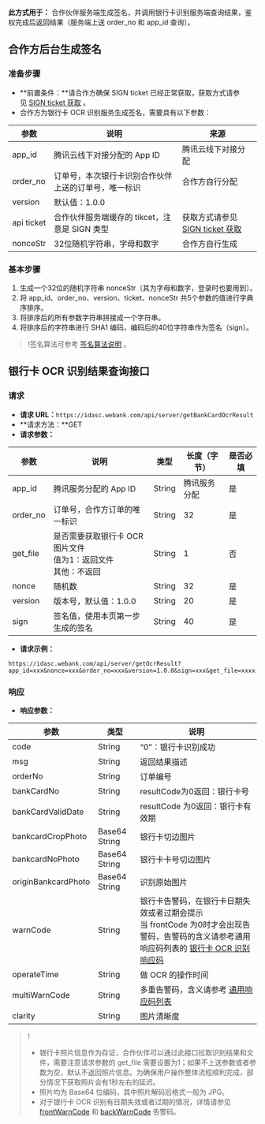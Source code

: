 **此方式用于：**
合作伙伴服务端生成签名，并调用银行卡识别服务端查询结果，鉴权完成后返回结果（服务端上送 order_no 和 app_id 查询）。

## 合作方后台生成签名
### 准备步骤
- **前置条件：**请合作方确保 SIGN ticket 已经正常获取，获取方式请参见 [SIGN ticket 获取]() 。
- 合作方为银行卡 OCR 识别服务生成签名，需要具有以下参数：

| 参数         | 说明                            | 来源                                       |
| ---------- | ----------------------------- | ---------------------------------------- |
| app_id     | 腾讯云线下对接分配的 App ID             | 腾讯云线下对接分配                                |
| order_no   | 订单号，本次银行卡识别合作伙伴上送的订单号，唯一标识   | 合作方自行分配                               |
| version    | 默认值：1.0.0                     |                                          |
| api ticket | 合作伙伴服务端缓存的 tikcet，注意是 SIGN 类型 | 获取方式请参见 [SIGN ticket 获取]() |
| nonceStr   | 32位随机字符串，字母和数字              | 合作方自行生成                                  |

### 基本步骤
1. 生成一个32位的随机字符串 nonceStr（其为字母和数字，登录时也要用到）。
2. 将 app_id、order_no、version、ticket、nonceStr 共5个参数的值进行字典序排序。
3. 将排序后的所有参数字符串拼接成一个字符串。
4. 将排序后的字符串进行 SHA1 编码，编码后的40位字符串作为签名（sign）。

>!签名算法可参考 [签名算法说明]() 。

## 银行卡 OCR 识别结果查询接口
### 请求
- **请求 URL：**`https://idasc.webank.com/api/server/getBankCardOcrResult`
- **请求方法：**GET
- **请求参数：**

|参数 | 说明 |  类型   |长度（字节） |  是否必填|
|-|-|-|-|-|
|app_id	|腾讯服务分配的 App ID	|String|	腾讯服务分配|	是|
|order_no|	订单号，合作方订单的唯一标识|	String|	32	|是|
|get_file|	是否需要获取银行卡 OCR 图片文件<br/>值为1：返回文件<br/>其他：不返回	|String|	1	|否|
|nonce|	随机数|	String	|32	|是|
|version	|版本号，默认值：1.0.0	|String	|20	|是|
|sign	|签名值，使用本页第一步生成的签名|	String|	40	|是|


- **请求示例：**
```
https://idasc.webank.com/api/server/getOcrResult?app_id=xxx&nonce=xxx&order_no=xxx&version=1.0.0&sign=xxx&get_file=xxxx
```

### 响应
- **响应参数：**

|参数|	类型	|说明|
|-|-|-|
|code|	String	|“0”：银行卡识别成功|
|msg	|String|	返回结果描述|
|orderNo|	String|	订单编号|
|bankCardNo|	String	|resultCode为0返回：银行卡号|
|bankCardValidDate	|String	|resultCode 为0返回：银行卡有效期|
|bankcardCropPhoto|	Base64 String|	银行卡切边图片|
|bankcardNoPhoto|	Base64 String|	银行卡卡号切边图片|
|originBankcardPhoto|	Base64 String	|识别原始图片|
|warnCode|	String|	银行卡告警码，在银行卡日期失效或者过期会提示<br/>当 frontCode 为0时才会出现告警码，告警码的含义请参考通用响应码列表的 [银行卡 OCR 识别响应码]()|
|operateTime|	String	|做 OCR 的操作时间|
|multiWarnCode|	String	|多重告警码，含义请参考 [通用响应码列表]()|
|clarity|	String	|图片清晰度|


>!
>- 银行卡照片信息作为存证，合作伙伴可以通过此接口拉取识别结果和文件，需要注意请求参数的 get_file 需要设置为1；如果不上送参数或者参数为空，默认不返回照片信息。为确保用户操作整体流程顺利完成，部分情况下获取照片会有1秒左右的延迟。
>- 照片均为 Base64 位编码，其中照片解码后格式一般为 JPG。
>- 对于银行卡 OCR 识别有日期失效或者过期的情况，详情请参见 [frontWarnCode]() 和 [backWarnCode]() 告警码。
